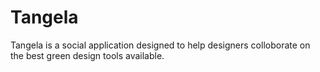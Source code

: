# Tangela
Tangela is a social application designed to help designers colloborate
on the best green design tools available.

